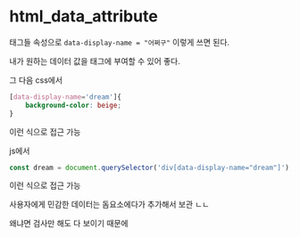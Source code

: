 # html_data_attribute

태그들 속성으로 `data-display-name = "어쩌구"` 이렇게 쓰면 된다.

내가 원하는 데이터 값을 태그에 부여할 수 있어 좋다.



그 다음 css에서

```css
[data-display-name='dream']{
    background-color: beige;
}
```

이런 식으로 접근 가능



js에서

```js
const dream = document.querySelector('div[data-display-name="dream"]');
```

이런 식으로 접근 가능



사용자에게 민감한 데이터는 돔요소에다가 추가해서 보관 ㄴㄴ 

왜냐면 검사만 해도 다 보이기 때문에